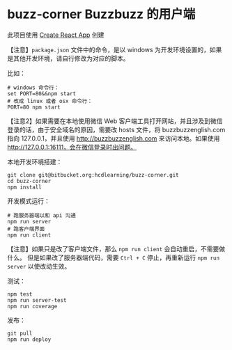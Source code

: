 buzz-corner Buzzbuzz 的用户端
================================

此项目使用 [Create React App](https://github.com/facebookincubator/create-react-app) 创建

【注意】`package.json` 文件中的命令，是以 windows 为开发环境设置的，如果是其他开发环境，请自行修改为对应的脚本。

比如：
```
# windows 命令行：
set PORT=80&&npm start
# 改成 linux 或者 osx 命令行：
PORT=80 npm start
```

【注意2】如果需要在本地使用微信 Web 客户端工具打开网站，并且涉及到微信登录的话，由于安全域名的原因，需要改 hosts 文件，将 buzzbuzzenglish.com 指向 127.0.0.1，并且使用 http://buzzbuzzenglish.com 来访问本地。如果使用 http://127.0.0.1:16111，会在微信登录时出问题。

本地开发环境搭建：
```
git clone git@bitbucket.org:hcdlearning/buzz-corner.git
cd buzz-corner
npm install
```

开发模式运行：
```
# 跑服务器端以和 api 沟通
npm run server
# 跑客户端界面
npm run client
```
【注意】如果只是改了客户端文件，那么 `npm run client` 会自动重启，不需要做什么。
但是如果改了服务器端代码，需要 `Ctrl + C` 停止，再重新运行 `npm run server` 以使改动生效。

测试：
```
npm test
npm run server-test
npm run coverage
```

发布：
```
git pull
npm run deploy
```